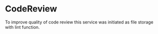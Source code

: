 # CodeReview
To improve quality of code review this service was initiated as file storage with lint function.

